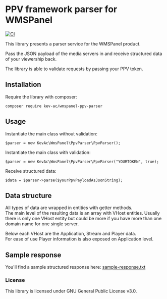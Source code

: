 # PPV framework parser for WMSPanel

[![CI](https://github.com/kev-ac/wmspanel-ppv-parser/actions/workflows/ci.yml/badge.svg)](https://github.com/kev-ac/wmspanel-ppv-parser/actions/workflows/ci.yml)

This library presents a parser service for the WMSPanel product.

Pass the JSON payload of the media servers in and receive structured data of your viewership back.

The library is able to validate requests by passing your PPV token.


## Installation

Require the library with composer:

`composer require kev-ac/wmspanel-ppv-parser`


## Usage

Instantiate the main class without validation:

`$parser = new KevAc\WmsPanel\PpvParser\PpvParser();`

Instantiate the main class with validation:

`$parser = new KevAc\WmsPanel\PpvParser\PpvParser("YOURTOKEN", true);`

Receive structured data:

`$data = $parser->parse($yourPpvPayloadAsJsonString);`

## Data structure

All types of data are wrapped in entities with getter methods.<br>
The main level of the resulting data is an array with VHost entities. Usually there is only one VHost entity but could be more if you have more than one domain name for one single server.

Below each VHost are the Application, Stream and Player data.<br>
For ease of use Player information is also exposed on Application level.

## Sample response
You'll find a sample structured response here:
[sample-response.txt](sample-response.txt)


### License

This library is licensed under GNU General Public License v3.0.
